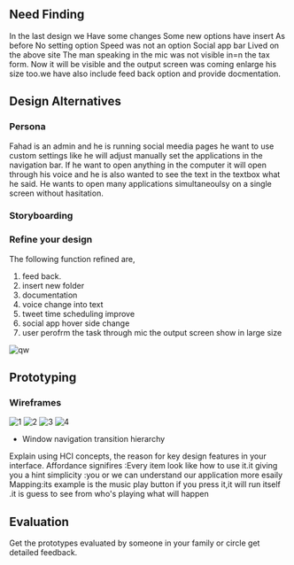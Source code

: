 ## Need Finding ##
In the last design we Have some changes Some new options have insert As before No setting option Speed ​​was not an option Social app bar Lived on the above site
The man speaking in the mic was not visible in=n the tax form. 
Now it will be visible and the output screen was coming enlarge his size too.we have also include feed back option and provide docmentation.

## Design Alternatives ##

### Persona ###
Fahad is an admin and he is running social meedia pages he want to use custom settings like he will adjust manually set the applications in the navigation bar. If he want to open anything in the computer it will open through his voice and he is also wanted to see the text in the textbox what he said. He wants to open many applications simultaneoulsy on a single screen without hasitation.

### Storyboarding ###

### Refine your design ###

The following function refined are, 

1) feed back. 
2) insert new folder 
3) documentation 
4) voice change into text
5) tweet time scheduling improve 
6) social app hover side change 
7) user perofrm the task through mic the output screen show in large size

![qw](https://user-images.githubusercontent.com/66660943/88834723-ac83e200-d1ed-11ea-9f2a-6c3221a3f2ba.jpeg)


## Prototyping ##

### Wireframes

![1](https://user-images.githubusercontent.com/51967342/88836418-1604f000-d1f0-11ea-8402-ad288bf37b2a.png)
![2](https://user-images.githubusercontent.com/51967342/88836429-19987700-d1f0-11ea-92ec-fd9ef710b72c.png)
![3](https://user-images.githubusercontent.com/51967342/88836436-1bfad100-d1f0-11ea-90bf-2bc5ab35ad11.png)
![4](https://user-images.githubusercontent.com/51967342/88836445-1e5d2b00-d1f0-11ea-9629-4abc394de554.png)



- Window navigation transition hierarchy

Explain using HCI concepts, the reason for key design features in your interface.
Affordance signifires :Every item look like how to use it.it giving you a hint 
simplicity :you or we can  understand our application more esaily
Mapping:its example is the music play button if you press it,it will run itself .it is guess to see from who's playing what will happen


## Evaluation ##
Get the prototypes evaluated by someone in your family or circle get detailed feedback.
